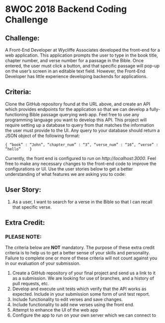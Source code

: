 # **8WOC 2018 Backend Coding Challenge**

## **Challenge:**
A Front-End Developer at Wycliffe Associates developed the front-end for a web application. This application prompts the user to type in the book title, chapter number, and verse number for a passage in the Bible. Once entered, the user must click a button, and that specific passage will pop-up on the user’s screen in an editable text field. However, the Front-End Developer has little experience developing backends for applications. 

## **Criteria:**
Clone the GitHub repository found at the URL above, and create an API which provides endpoints for the application so that we can develop a fully-functioning Bible passage querying web app. Feel free to use any programming language you want to develop this API. This project will require setting up a database to query from that matches the information the user must provide to the UI. Any query to your database should return a JSON object of the following format:

`{
    “book” : “John”,
    “chapter_num” : “3”,
    “verse_num” : “16”,
    “verse” : “hello”   
 }`
 
Currently, the front end is configured to run on _http://localhost:3000_. Feel free to make any necessary changes to the front-end code to improve the configurations or UI. Use the user stories below to get a better understanding of what features we are asking you to code: 

## **User Story:**
1.	As a user, I want to search for a verse in the Bible so that I can recall that specific verse.

## **Extra Credit:**
### **PLEASE NOTE:**
The criteria below are **NOT** mandatory. The purpose of these extra credit criteria is to help us to get a better sense of your skills and personality. Failure to complete one or more of these criteria will not count against you in our evaluation of your submission. 
1. Create a GitHub repository of your final project and send us a link to it as a submission. We are looking for use of branches, and a history of pull requests, etc.
1. Develop and execute unit tests which verify that the API works as expected. Include in your submission some form of unit test report.
1. Include functionality to edit verses and save changes.
1. Include functionality to add new verses using the front end.
1. Attempt to enhance the UI of the web app 
1. Configure the app to run on your own server which we can connect to

